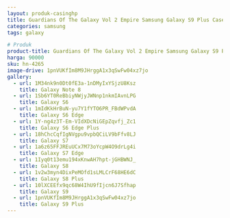 ```yaml
---
layout: produk-casinghp
title: Guardians Of The Galaxy Vol 2 Empire Samsung Galaxy S9 Plus Case
categories: samsung
tags: galaxy

# Produk
product-title: Guardians Of The Galaxy Vol 2 Empire Samsung Galaxy S9 Plus Case
harga: 90000
sku: hn-4265
image-drive: 1pnVUKfIm8M9JHrggA1x3qSwFw04xz7jo
gallery:
  - url: 1M34nk9n0Dt0fE3a-1nDMyIxYSjzU8Ksz
    title: Galaxy Note 8
  - url: 1Sb6YT0ReBbiyNWjyJWNnp1nkmIAvnLPG
    title: Galaxy S6
  - url: 1mIdKkHrBuN-yu7Y1fYTO6PR_FBdWPvdA
    title: Galaxy S6 Edge
  - url: 1Y-ng4z3T-Em-VIdXDcNiGEpZqvfj_Zc1
    title: Galaxy S6 Edge Plus
  - url: 18hChcCqfIgNVgpu9vpbQCiLV9bFfv8LJ
    title: Galaxy S7
  - url: 1a6z65FFJREuUCx7M73oYcpW4O9drLg4i
    title: Galaxy S7 Edge
  - url: 1Iyq0t13emu194xKnwAH7hpt-jGHBWNJ_
    title: Galaxy S8
  - url: 1v2w3myn4DixPeMOfd1sLMLCrF68HE6dC
    title: Galaxy S8 Plus
  - url: 10lXCEEfx9qc68W4IhU9fIjcn6J7Sfhap
    title: Galaxy S9
  - url: 1pnVUKfIm8M9JHrggA1x3qSwFw04xz7jo
    title: Galaxy S9 Plus
---
```

